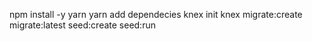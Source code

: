 npm install -y
yarn
yarn add dependecies
knex init
knex migrate:create migrate:latest seed:create seed:run

